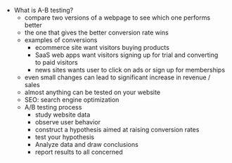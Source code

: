 - What is A-B testing?
  - compare two versions of a webpage to see which one performs better 
  - the one that gives the better conversion rate wins 
  - examples of conversions 
    - ecommerce site want visitors buying products
    - SaaS web apps want visitors signing up for trial and converting to paid visitors 
    - news sites wants user to click on ads or sign up for memberships 
  - even small changes can lead to significant increase in revenue / sales 
  - almost anything can be tested on your website 
  - SEO: search engine optimization 
  - A/B testing process 
    - study website data
    - observe user behavior
    - construct a hypothesis aimed at raising conversion rates
    - test your hypothesis
    - Analyze data and draw conclusions 
    - report results to all concerned 
